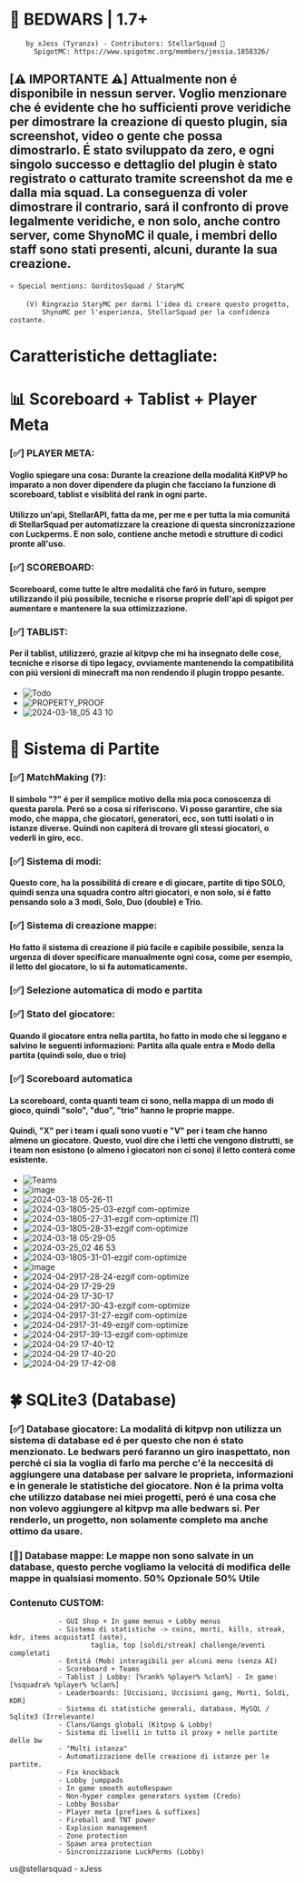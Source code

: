 # 🛌 BEDWARS | 1.7+
		by xJess (Tyranzx) - Contributors: StellarSquad 🎲
  	      SpigotMC: https://www.spigotmc.org/members/jessia.1858326/
    
## [**⚠ IMPORTANTE ⚠**] Attualmente non é disponibile in nessun server. Voglio menzionare che é evidente che ho sufficienti prove veridiche per dimostrare la creazione di questo plugin, sia screenshot, video o gente che possa dimostrarlo. É stato sviluppato da zero, e ogni singolo successo e dettaglio del plugin è stato registrato o catturato tramite screenshot da me e dalla mia squad. La conseguenza di voler dimostrare il contrario, sará il confronto di prove legalmente veridiche, e non solo, anche contro server, come ShynoMC il quale, i membri dello staff sono stati presenti, alcuni, durante la sua creazione.

	⭐ Special mentions: GorditosSquad / StaryMC
 
   		(V) Ringrazio StaryMC per darmi l'idea di creare questo progetto,
     		ShynoMC per l'esperienza, StellarSquad per la confidenza costante.

# Caratteristiche dettagliate:

# 📊 Scoreboard + Tablist + Player Meta 
  ### [✅] **PLAYER META**: 
  #### Voglio spiegare una cosa: Durante la creazione della modalitá KitPVP ho imparato a non dover dipendere da plugin che facciano la funzione di scoreboard, tablist e visiblitá del rank in ogni parte.
  #### Utilizzo un'api, StellarAPI, fatta da me, per me e per tutta la mia comunitá di StellarSquad per automatizzare la creazione di questa sincronizzazione con Luckperms. E non solo, contiene anche metodi e strutture di codici pronte all'uso.
  ### [✅] **SCOREBOARD**: 
  #### Scoreboard, come tutte le altre modalitá che faró in futuro, sempre utilizzando il piú possibile, tecniche e risorse proprie dell'api di spigot per aumentare e mantenere la sua ottimizzazione. 
  ### [✅] **TABLIST**:
  #### Per il tablist, utilizzeró, grazie al kitpvp che mi ha insegnato delle cose, tecniche e risorse di tipo legacy, ovviamente mantenendo la compatibilitá con piú versioni di minecraft ma non rendendo il plugin troppo pesante. 
  -  ![Todo](https://github.com/Tyranzx/Minecraft_Development/assets/70720366/18de7e1b-b87e-4069-b33f-38198e96e55f)
  -  ![PROPERTY_PROOF](https://github.com/Tyranzx/Minecraft_Development/assets/70720366/c922a8c8-4d75-40c3-9ff1-8216bc1900bb)
  -  ![2024-03-18_05 43 10](https://github.com/Tyranzx/Minecraft_Development/assets/70720366/47578d64-74ee-45e2-85dc-994be4a94720)
# 🎲 Sistema di Partite
 ### [✅] MatchMaking (?):
 #### Il simbolo "?" é per il semplice motivo della mia poca conoscenza di questa parola. Peró so a cosa si riferiscono. Vi posso garantire, che sia modo, che mappa, che giocatori, generatori, ecc, son tutti isolati o in istanze diverse. Quindi non capiterá di trovare gli stessi giocatori, o vederli in giro, ecc.
 ### [✅] Sistema di modi:
 #### Questo core, ha la possibilitá di creare e di giocare, partite di tipo **SOLO**, quindi senza una squadra contro altri giocatori, e non solo, si é fatto pensando solo a 3 modi, Solo, Duo (double) e Trio.
 ### [✅] Sistema di creazione mappe: 
 #### Ho fatto il sistema di creazione il piú facile e capibile possibile, senza la urgenza di dover specificare manualmente ogni cosa, come per esempio, il letto del giocatore, lo si fa automaticamente.
 ### [✅] Selezione automatica di modo e partita
 ### [✅] Stato del giocatore:
 #### Quando il giocatore entra nella partita, ho fatto in modo che si leggano e salvino le seguenti informazioni: Partita alla quale entra e Modo della partita (quindi solo, duo o trio)
 ### [✅] Scoreboard automatica
 #### La scoreboard, conta quanti team ci sono, nella mappa di un modo di gioco, quindi "solo", "duo", "trio" hanno le proprie mappe.
 #### Quindi, "X" per i team i quali sono vuoti e "V" per i team che hanno almeno un giocatore. Questo, vuol dire che i letti che vengono distrutti, se i team non esistono (o almeno i giocatori non ci sono) il letto conterá come esistente.
 - ![Teams](https://github.com/Tyranzx/Minecraft_Development/assets/70720366/d3b0df96-0c80-4798-92e4-b73fe22e9697)
 - ![image](https://github.com/Tyranzx/Minecraft_Development/assets/70720366/c2c19e0f-ec20-4068-9b7f-f6f95725c17f)
 - ![2024-03-18 05-26-11](https://github.com/Tyranzx/Minecraft_Development/assets/70720366/601dd28b-93be-4808-a5e5-a7a50ad02487)
 - ![2024-03-1805-25-03-ezgif com-optimize](https://github.com/Tyranzx/Minecraft_Development/assets/70720366/6a4be0ed-40f6-49b0-ac58-a46ab5b8a6e8)
 - ![2024-03-1805-27-31-ezgif com-optimize (1)](https://github.com/Tyranzx/Minecraft_Development/assets/70720366/741b21e8-b625-4219-8a14-4d4f06f841b5)
 - ![2024-03-1805-28-31-ezgif com-optimize](https://github.com/Tyranzx/Minecraft_Development/assets/70720366/69beb525-f44c-42da-b447-f7438fe6df41)
 - ![2024-03-18 05-29-05](https://github.com/Tyranzx/Minecraft_Development/assets/70720366/dc3759ea-fc28-4dab-bcd1-4e79e81ed94e)
 - ![2024-03-25_02 46 53](https://github.com/Tyranzx/Minecraft_Development/assets/70720366/73f208b2-22c1-4bc1-a694-254f140e4c9f)
 - ![2024-03-1805-31-01-ezgif com-optimize](https://github.com/Tyranzx/Minecraft_Development/assets/70720366/953e62b2-0fa6-47b8-b332-dda106b1972d)
 - ![image](https://github.com/Tyranzx/Minecraft_Development/assets/70720366/4e73bd41-490c-47f5-9335-fac001bcf878)
 - ![2024-04-2917-28-24-ezgif com-optimize](https://github.com/Tyranzx/Minecraft_Development/assets/70720366/abcbf984-dd02-440c-9ef0-5f9b7136cb9a)
 - ![2024-04-29 17-29-29](https://github.com/Tyranzx/Minecraft_Development/assets/70720366/b5975268-f125-41c3-9394-cf795e4a2eff)
 - ![2024-04-29 17-30-17](https://github.com/Tyranzx/Minecraft_Development/assets/70720366/a7ce3966-d526-4c07-8654-16f086d8245c)
 - ![2024-04-2917-30-43-ezgif com-optimize](https://github.com/Tyranzx/Minecraft_Development/assets/70720366/4e94d573-6ff5-491c-8d38-ee1f34fc1b09)
 - ![2024-04-2917-31-27-ezgif com-optimize](https://github.com/Tyranzx/Minecraft_Development/assets/70720366/bf167456-5507-41cc-84c0-aaa1a19364c5)
 - ![2024-04-2917-31-49-ezgif com-optimize](https://github.com/Tyranzx/Minecraft_Development/assets/70720366/a73016e1-50aa-4ef1-acd9-8e6c2a4f9912)
 - ![2024-04-2917-39-13-ezgif com-optimize](https://github.com/Tyranzx/Minecraft_Development/assets/70720366/e5ba4aff-7fe9-4c03-9976-b09c13b9c25b)
 - ![2024-04-29 17-40-12](https://github.com/Tyranzx/Minecraft_Development/assets/70720366/a7e6ea5a-826d-4bce-ac4c-1ac1ee9bd0e8)
 - ![2024-04-29 17-40-20](https://github.com/Tyranzx/Minecraft_Development/assets/70720366/676e5eb2-34b4-49dc-97aa-477f6ba07940)
 - ![2024-04-29 17-42-08](https://github.com/Tyranzx/Minecraft_Development/assets/70720366/d05de868-0b47-4a11-a274-403cc812d831)


 # 🍀 SQLite3 (Database)
 ### [✅] Database giocatore: La modalitá di kitpvp non utilizza un sistema di database ed é per questo che non é stato menzionato. Le bedwars peró faranno un giro inaspettato, non perché ci sia la voglia di farlo ma perche c'é la neccesitá di aggiungere una database per salvare le proprieta, informazioni e in generale le statistiche del giocatore. Non é la prima volta che utilizzo database nei miei progetti, peró é una cosa che non volevo aggiungere al kitpvp ma alle bedwars si. Per renderlo, un progetto, non solamente completo ma anche ottimo da usare.
 ### [🔴] Database mappe:  Le mappe non sono salvate in un database, questo perche vogliamo la velocitá di modifica delle mappe in qualsiasi momento. 50% Opzionale 50% Utile
 ### Contenuto CUSTOM:
				- GUI Shop + In game menus + Lobby menus
				- Sistema di statistiche -> coins, morti, kills, streak, kdr, items acquistatI (aste),
    					taglia, top [soldi/streak] challenge/eventi completati
				- Entitá (Mob) interagibili per alcuni menu (senza AI)
				- Scoreboard + Teams
				- Tablist | Lobby: [%rank% %player% %clan%] - In game: [%squadra% %player% %clan%]
				- Leaderboards: [Uccisioni, Uccisioni gang, Morti, Soldi, KDR]
				- Sistema di statistiche generali, database, MySQL / Sqlite3 (Irrelevante)
				- Clans/Gangs globali (Kitpvp & Lobby)
				- Sistema di livelli in tutto il proxy + nelle partite delle bw
				- "Multi istanza"
				- Automatizzazione delle creazione di istanze per le partite.
				- Fix knockback
				- Lobby jumppads
				- In game smooth autoRespawn
				- Non-hyper complex generators system (Credo)
				- Lobby Bossbar
				- Player meta [prefixes & suffixes]
				- Fireball and TNT power
				- Explosion management
				- Zone protection
				- Spawn area protection
				- Sincronizzazione LuckPerms (Lobby)

us@stellarsquad - xJess
